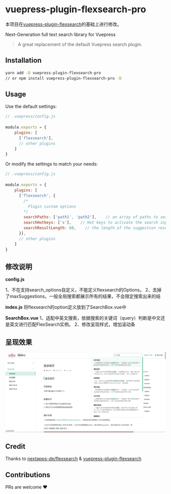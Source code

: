 # vuepress-plugin-flexsearch-pro

本项目在[vuepress-plugin-flexsearch](https://github.com/z3by/vuepress-plugin-flexsearch.git)的基础上进行修改。

Next-Generation full text search library for Vuepress

> A great replacement of the default Vuepress search plugin.

## Installation

```bash
yarn add -D vuepress-plugin-flexsearch-pro
// or npm install vuepress-plugin-flexsearch-pro -D
```

## Usage

Use the default settings:

```js
// .vuepress/config.js

module.exports = {
    plugins: [
      ['flexsearch'],
      // other plugins
    ]
}
```

Or modify the settings to match your needs:

```js
// .vuepress/config.js

module.exports = {
    plugins: [
      ['flexsearch', {
        /*
          Plugin custom options
        */
        searchPaths: ['path1', 'path2'],    // an array of paths to search in, keep it null to search all docs.
        searchHotkeys: ['s'],    // Hot keys to activate the search input, the default is "s" but you can add more.
        searchResultLength: 60,    // the length of the suggestion result text by characters, the default is 60 characters.
      }],
      // other plugins
    ]
}
```
## 修改说明
**config.js**

 1、不在支持search_options自定义，不能定义flexsearch的Options。
 2、去掉了maxSuggestions，一般全局搜索都展示所有的结果，不会限定搜索出来的结

**index.js**
将flexsearch的option定义放到了SearchBox.vue中

**SearchBox.vue**
1、适配中英文搜索，依据搜索的关键词（query）判断是中文还是英文进行匹配FlexSearch实例。
2、修改呈现样式，增加滚动条

## 呈现效果
![](example/微信截图_20210201132754.png)

## Credit

Thanks to [nextapps-de/flexsearch](https://github.com/nextapps-de/flexsearch) & [vuepress-plugin-flexsearch](https://github.com/z3by/vuepress-plugin-flexsearch.git)

## Contributions

PRs are welcome :heart:
